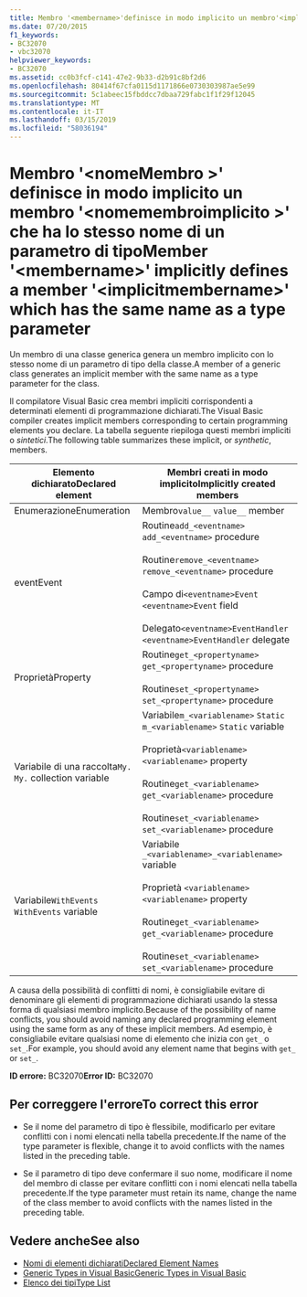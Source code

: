 ```yaml
---
title: Membro '<membername>'definisce in modo implicito un membro'<implicitmembername>' che ha lo stesso nome di un parametro di tipo
ms.date: 07/20/2015
f1_keywords:
- BC32070
- vbc32070
helpviewer_keywords:
- BC32070
ms.assetid: cc0b3fcf-c141-47e2-9b33-d2b91c8bf2d6
ms.openlocfilehash: 80414f67cfa0115d1171866e0730303987ae5e99
ms.sourcegitcommit: 5c1abeec15fbddcc7dbaa729fabc1f1f29f12045
ms.translationtype: MT
ms.contentlocale: it-IT
ms.lasthandoff: 03/15/2019
ms.locfileid: "58036194"
---
```

# <a name="member-membername-implicitly-defines-a-member-implicitmembername-which-has-the-same-name-as-a-type-parameter"></a><span data-ttu-id="035cf-102">Membro '\<nomeMembro >' definisce in modo implicito un membro '\<nomemembroimplicito >' che ha lo stesso nome di un parametro di tipo</span><span class="sxs-lookup"><span data-stu-id="035cf-102">Member '\<membername>' implicitly defines a member '\<implicitmembername>' which has the same name as a type parameter</span></span>
<span data-ttu-id="035cf-103">Un membro di una classe generica genera un membro implicito con lo stesso nome di un parametro di tipo della classe.</span><span class="sxs-lookup"><span data-stu-id="035cf-103">A member of a generic class generates an implicit member with the same name as a type parameter for the class.</span></span>  
  
 <span data-ttu-id="035cf-104">Il compilatore Visual Basic crea membri impliciti corrispondenti a determinati elementi di programmazione dichiarati.</span><span class="sxs-lookup"><span data-stu-id="035cf-104">The Visual Basic compiler creates implicit members corresponding to certain programming elements you declare.</span></span> <span data-ttu-id="035cf-105">La tabella seguente riepiloga questi membri impliciti o *sintetici*.</span><span class="sxs-lookup"><span data-stu-id="035cf-105">The following table summarizes these implicit, or *synthetic*, members.</span></span>  
  
|<span data-ttu-id="035cf-106">Elemento dichiarato</span><span class="sxs-lookup"><span data-stu-id="035cf-106">Declared element</span></span>|<span data-ttu-id="035cf-107">Membri creati in modo implicito</span><span class="sxs-lookup"><span data-stu-id="035cf-107">Implicitly created members</span></span>|  
|----------------------|--------------------------------|  
|<span data-ttu-id="035cf-108">Enumerazione</span><span class="sxs-lookup"><span data-stu-id="035cf-108">Enumeration</span></span>|<span data-ttu-id="035cf-109">Membro`value__` </span><span class="sxs-lookup"><span data-stu-id="035cf-109">`value__` member</span></span>|  
|<span data-ttu-id="035cf-110">event</span><span class="sxs-lookup"><span data-stu-id="035cf-110">Event</span></span>|<span data-ttu-id="035cf-111">Routine`add_<eventname>` </span><span class="sxs-lookup"><span data-stu-id="035cf-111">`add_<eventname>` procedure</span></span><br /><br /> <span data-ttu-id="035cf-112">Routine`remove_<eventname>` </span><span class="sxs-lookup"><span data-stu-id="035cf-112">`remove_<eventname>` procedure</span></span><br /><br /> <span data-ttu-id="035cf-113">Campo di`<eventname>Event` </span><span class="sxs-lookup"><span data-stu-id="035cf-113">`<eventname>Event` field</span></span><br /><br /> <span data-ttu-id="035cf-114">Delegato`<eventname>EventHandler` </span><span class="sxs-lookup"><span data-stu-id="035cf-114">`<eventname>EventHandler` delegate</span></span>|  
|<span data-ttu-id="035cf-115">Proprietà</span><span class="sxs-lookup"><span data-stu-id="035cf-115">Property</span></span>|<span data-ttu-id="035cf-116">Routine`get_<propertyname>` </span><span class="sxs-lookup"><span data-stu-id="035cf-116">`get_<propertyname>` procedure</span></span><br /><br /> <span data-ttu-id="035cf-117">Routine`set_<propertyname>` </span><span class="sxs-lookup"><span data-stu-id="035cf-117">`set_<propertyname>` procedure</span></span>|  
|<span data-ttu-id="035cf-118">Variabile di una raccolta`My.` </span><span class="sxs-lookup"><span data-stu-id="035cf-118">`My.` collection variable</span></span>|<span data-ttu-id="035cf-119">Variabile`m_<variablename>` `Static` </span><span class="sxs-lookup"><span data-stu-id="035cf-119">`m_<variablename>` `Static` variable</span></span><br /><br /> <span data-ttu-id="035cf-120">Proprietà`<variablename>` </span><span class="sxs-lookup"><span data-stu-id="035cf-120">`<variablename>` property</span></span><br /><br /> <span data-ttu-id="035cf-121">Routine`get_<variablename>` </span><span class="sxs-lookup"><span data-stu-id="035cf-121">`get_<variablename>` procedure</span></span><br /><br /> <span data-ttu-id="035cf-122">Routine`set_<variablename>` </span><span class="sxs-lookup"><span data-stu-id="035cf-122">`set_<variablename>` procedure</span></span>|  
|<span data-ttu-id="035cf-123">Variabile`WithEvents` </span><span class="sxs-lookup"><span data-stu-id="035cf-123">`WithEvents` variable</span></span>|<span data-ttu-id="035cf-124">Variabile `_<variablename>`</span><span class="sxs-lookup"><span data-stu-id="035cf-124">`_<variablename>` variable</span></span><br /><br /> <span data-ttu-id="035cf-125">Proprietà `<variablename>`</span><span class="sxs-lookup"><span data-stu-id="035cf-125">`<variablename>` property</span></span><br /><br /> <span data-ttu-id="035cf-126">Routine`get_<variablename>` </span><span class="sxs-lookup"><span data-stu-id="035cf-126">`get_<variablename>` procedure</span></span><br /><br /> <span data-ttu-id="035cf-127">Routine`set_<variablename>` </span><span class="sxs-lookup"><span data-stu-id="035cf-127">`set_<variablename>` procedure</span></span>|  
  
 <span data-ttu-id="035cf-128">A causa della possibilità di conflitti di nomi, è consigliabile evitare di denominare gli elementi di programmazione dichiarati usando la stessa forma di qualsiasi membro implicito.</span><span class="sxs-lookup"><span data-stu-id="035cf-128">Because of the possibility of name conflicts, you should avoid naming any declared programming element using the same form as any of these implicit members.</span></span> <span data-ttu-id="035cf-129">Ad esempio, è consigliabile evitare qualsiasi nome di elemento che inizia con `get_` o `set_`.</span><span class="sxs-lookup"><span data-stu-id="035cf-129">For example, you should avoid any element name that begins with `get_` or `set_`.</span></span>  
  
 <span data-ttu-id="035cf-130">**ID errore:** BC32070</span><span class="sxs-lookup"><span data-stu-id="035cf-130">**Error ID:** BC32070</span></span>  
  
## <a name="to-correct-this-error"></a><span data-ttu-id="035cf-131">Per correggere l'errore</span><span class="sxs-lookup"><span data-stu-id="035cf-131">To correct this error</span></span>  
  
-   <span data-ttu-id="035cf-132">Se il nome del parametro di tipo è flessibile, modificarlo per evitare conflitti con i nomi elencati nella tabella precedente.</span><span class="sxs-lookup"><span data-stu-id="035cf-132">If the name of the type parameter is flexible, change it to avoid conflicts with the names listed in the preceding table.</span></span>  
  
-   <span data-ttu-id="035cf-133">Se il parametro di tipo deve confermare il suo nome, modificare il nome del membro di classe per evitare conflitti con i nomi elencati nella tabella precedente.</span><span class="sxs-lookup"><span data-stu-id="035cf-133">If the type parameter must retain its name, change the name of the class member to avoid conflicts with the names listed in the preceding table.</span></span>  
  
## <a name="see-also"></a><span data-ttu-id="035cf-134">Vedere anche</span><span class="sxs-lookup"><span data-stu-id="035cf-134">See also</span></span>

- [<span data-ttu-id="035cf-135">Nomi di elementi dichiarati</span><span class="sxs-lookup"><span data-stu-id="035cf-135">Declared Element Names</span></span>](../../visual-basic/programming-guide/language-features/declared-elements/declared-element-names.md)
- [<span data-ttu-id="035cf-136">Generic Types in Visual Basic</span><span class="sxs-lookup"><span data-stu-id="035cf-136">Generic Types in Visual Basic</span></span>](../../visual-basic/programming-guide/language-features/data-types/generic-types.md)
- [<span data-ttu-id="035cf-137">Elenco dei tipi</span><span class="sxs-lookup"><span data-stu-id="035cf-137">Type List</span></span>](../../visual-basic/language-reference/statements/type-list.md)
